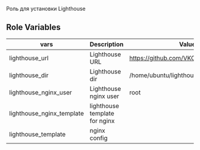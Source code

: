 Роль для установки Lighthouse 

Role Variables
--------------

| vars | Description | Value | Location |
|------|------------|---|---|
| lighthouse_url | Lighthouse URL | https://github.com/VKCOM/lighthouse.git | group_vars/lighthouse/vars.yml |
| lighthouse_dir | Lighthouse dir | /home/ubuntu/lighthouse | group_vars/lighthouse/vars.yml |
| lighthouse_nginx_user | Lighthouse nginx user | root | group_vars/lighthouse/vars.yml |
| lighthouse_nginx_template | lighthouse template for nginx | | templates/nginx.conf.j2 |
| lighthouse_template | nginx config | | templates/lighthouse_nginx.conf.j2 |
